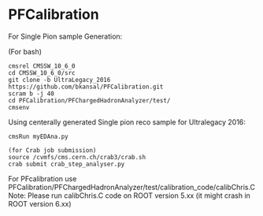 # PFCalibration  
For Single Pion sample Generation:

(For bash)
```
cmsrel CMSSW_10_6_0
cd CMSSW_10_6_0/src
git clone -b UltraLegacy_2016 https://github.com/bkansal/PFCalibration.git
scram b -j 40
cd PFCalibration/PFChargedHadronAnalyzer/test/
cmsenv
```

Using centerally generated Single pion reco sample for Ultralegacy 2016:
```  
cmsRun myEDAna.py 

(for Crab job submission)
source /cvmfs/cms.cern.ch/crab3/crab.sh
crab submit crab_step_analyser.py
```
For PFcalibration use PFCalibration/PFChargedHadronAnalyzer/test/calibration_code/calibChris.C  
Note: Please run calibChris.C code on ROOT version 5.xx (it might crash in ROOT version 6.xx)

